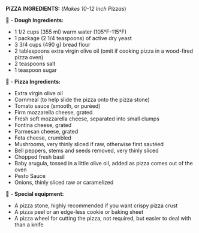  **__PIZZA INGREDIENTS:__**
(*Makes 10-12 Inch Pizzas*)

🍕 - **Dough Ingredients:**

- 1 1/2 cups (355 ml) warm water (105°F-115°F)
- 1 package (2 1/4 teaspoons) of active dry yeast
- 3 3/4 cups (490 g) bread flour
- 2 tablespoons extra virgin olive oil (omit if cooking pizza in a wood-fired pizza oven)
- 2 teaspoons salt
- 1 teaspoon sugar

🍕 - **Pizza Ingredients:**

- Extra virgin olive oil
- Cornmeal (to help slide the pizza onto the pizza stone)
- Tomato sauce (smooth, or puréed)
- Firm mozzarella cheese, grated
- Fresh soft mozzarella cheese, separated into small clumps
- Fontina cheese, grated
- Parmesan cheese, grated
- Feta cheese, crumbled
- Mushrooms, very thinly sliced if raw, otherwise first sautéed
- Bell peppers, stems and seeds removed, very thinly sliced
- Chopped fresh basil
- Baby arugula, tossed in a little olive oil, added as pizza comes out of the oven
- Pesto Sauce
- Onions, thinly sliced raw or caramelized

🍕 - **Special equipment:**
- A pizza stone, highly recommended if you want crispy pizza crust
- A pizza peel or an edge-less cookie or baking sheet
- A pizza wheel for cutting the pizza, not required, but easier to deal with than a knife
